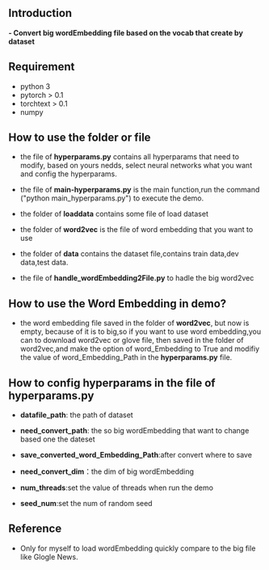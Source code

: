 ## Introduction

**- Convert big wordEmbedding file based on the vocab that create by dataset** 

## Requirement
* python 3
* pytorch > 0.1
* torchtext > 0.1
* numpy

## How to use the folder or file

- the file of **hyperparams.py** contains all hyperparams that need to modify, based on yours nedds, select neural networks what you want and config the hyperparams.

- the file of **main-hyperparams.py** is the main function,run the command ("python main_hyperparams.py") to execute the demo.

- the folder of **loaddata** contains some file of load dataset

- the folder of **word2vec** is the file of word embedding that you want to use

- the folder of **data** contains the dataset file,contains train data,dev data,test data.

- the file of **handle_wordEmbedding2File.py** to hadle the big word2vec

## How to use the Word Embedding in demo? 

- the word embedding file saved in the folder of **word2vec**, but now is empty, because of it is to big,so if you want to use word embedding,you can to download word2vec or glove file, then saved in the folder of word2vec,and make the option of word_Embedding to True and modifiy the value of word_Embedding_Path in the **hyperparams.py** file.


## How to config hyperparams in the file of hyperparams.py

- **datafile_path**: the path of dataset

- **need_convert_path**: the so big wordEmbedding that want to change based one the dateset 

- **save_converted_word_Embedding_Path**:after convert where to save

- **need_convert_dim**：the dim of big wordEmbedding

- **num_threads**:set the value of threads when run the demo

- **seed_num**:set the num of random seed

## Reference 

- Only for myself to load wordEmbedding quickly compare to the big file like Glogle News.

